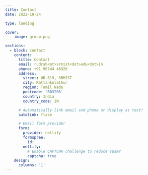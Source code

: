 ```yaml
---
title: Contact
date: 2022-10-24

type: landing

cover:
    image: group.png

sections:
  - block: contact
    content:
      title: Contact
      email: rudrab<at>srmist<dot>edu<dot>in
      phone: +91 96744 48326
      address:
        street: UB-619, SRMIST
        city: Kattankulathur
        region: Tamil Nadu
        postcode: '603203'
        country: India
        country_code: IN

      # Automatically link email and phone or display as text?
      autolink: flase

      # Email form provider
      form:
        provider: netlify
        formspree:
          id:
        netlify:
          # Enable CAPTCHA challenge to reduce spam?
          captcha: true
    design:
      columns: '1'
---
```

